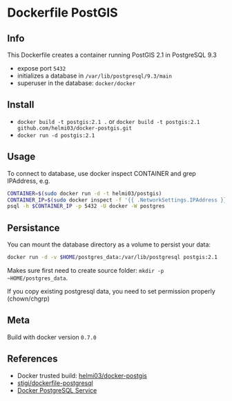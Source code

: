 # Dockerfile PostGIS

## Info

This Dockerfile creates a container running PostGIS 2.1 in PostgreSQL 9.3

- expose port `5432`
- initializes a database in `/var/lib/postgresql/9.3/main`
- superuser in the database: `docker/docker`


## Install

- `docker build -t postgis:2.1 .` or `docker build -t postgis:2.1 github.com/helmi03/docker-postgis.git`
- `docker run -d postgis:2.1`


## Usage

To connect to database, use docker inspect CONTAINER and grep IPAddress, e.g.

```bash
CONTAINER=$(sudo docker run -d -t helmi03/postgis)
CONTAINER_IP=$(sudo docker inspect -f '{{ .NetworkSettings.IPAddress }}' $CONTAINER)
psql -h $CONTAINER_IP -p 5432 -U docker -W postgres
```


## Persistance

You can mount the database directory as a volume to persist your data:

```bash
docker run -d -v $HOME/postgres_data:/var/lib/postgresql postgis:2.1
```

Makes sure first need to create source folder: `mkdir -p ~HOME/postgres_data`.

If you copy existing postgresql data, you need to set permission properly (chown/chgrp)


## Meta

Build with docker version `0.7.0`


## References

- Docker trusted build: [helmi03/docker-postgis](https://index.docker.io/u/helmi03/docker-postgis/)
- [stigi/dockerfile-postgresql](https://github.com/stigi/dockerfile-postgresql)
- [Docker PostgreSQL Service](http://docs.docker.io/en/latest/examples/postgresql_service/)
